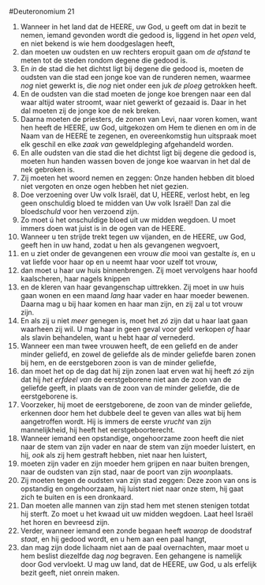 #Deuteronomium 21
1. Wanneer in het land dat de HEERE, uw God, u geeft om dat in bezit te nemen, iemand gevonden wordt die gedood is, liggend in het *open* veld, en niet bekend is wie hem doodgeslagen heeft,
2. dan moeten uw oudsten en uw rechters eropuit gaan om *de afstand* te meten tot de steden rondom degene die gedood is.
3. En *in* de stad die het dichtst ligt bij degene die gedood is, moeten de oudsten van die stad een jonge koe van de runderen nemen, waarmee *nog* niet gewerkt is, die *nog* niet onder een juk *de ploeg* getrokken heeft.
4. En de oudsten van die stad moeten de jonge koe brengen naar een dal waar altijd water stroomt, waar niet gewerkt of gezaaid is. Daar in het dal moeten zij de jonge koe de nek breken.
5. Daarna moeten de priesters, de zonen van Levi, naar voren komen, want hen heeft de HEERE, uw God, uitgekozen om Hem te dienen en om in de Naam van de HEERE te zegenen, en overeenkomstig hun uitspraak moet elk geschil en elke *zaak van* geweldpleging afgehandeld worden.
6. En alle oudsten van die stad die het dichtst ligt bij degene die gedood is, moeten hun handen wassen boven de jonge koe waarvan in het dal de nek gebroken is.
7. Zij moeten het woord nemen en zeggen: Onze handen hebben dit bloed niet vergoten en onze ogen hebben het niet gezien.
8. Doe verzoening over Uw volk Israël, dat U, HEERE, verlost hebt, en leg geen onschuldig bloed te midden van Uw volk Israël! Dan zal die bloed*schuld* voor hen verzoend zijn.
9. Zo moet ú het onschuldige bloed uit uw midden wegdoen. U moet immers doen wat juist is in de ogen van de HEERE.
10. Wanneer u ten strijde trekt tegen uw vijanden, en de HEERE, uw God, geeft hen in uw hand, zodat u hen als gevangenen wegvoert,
11. en u ziet onder de gevangenen een vrouw *die* mooi van gestalte *is*, en u vat liefde voor haar op en u neemt haar voor uzelf tot vrouw,
12. dan moet u haar uw huis binnenbrengen. Zij moet vervolgens haar hoofd kaalscheren, haar nagels knippen
13. en de kleren van haar gevangenschap uittrekken. Zij moet in uw huis gaan wonen en een maand *lang* haar vader en haar moeder bewenen. Daarna mag u bij haar komen en haar man zijn, en zij zal u tot vrouw zijn.
14. En als zij u niet *meer* genegen is, moet het *zó* zijn dat u haar laat gaan waarheen zij wil. U mag haar in geen geval voor geld verkopen *of* haar als slavin behandelen, want u hebt haar *al* vernederd.
15. Wanneer een man twee vrouwen heeft, de een geliefd en de ander minder geliefd, en zowel de geliefde als de minder geliefde baren zonen bij hem, en de eerstgeboren zoon is van de minder geliefde,
16. dan moet het op de dag dat hij zijn zonen laat erven wat hij heeft *zó* zijn dat hij *het erfdeel van* de eerstgeborene niet aan de zoon van de geliefde geeft, in plaats van de zoon van de minder geliefde, die de eerstgeborene is.
17. Voorzeker, hij moet de eerstgeborene, de zoon van de minder geliefde, erkennen door hem het dubbele deel te geven van alles wat bij hem aangetroffen wordt. Hij is immers de eerste *vrucht* van zijn mannelijkheid, hij heeft het eerstgeboorterecht.
18. Wanneer iemand een opstandige, ongehoorzame zoon heeft die niet naar de stem van zijn vader en naar de stem van zijn moeder luistert, en hij, *ook* als zij hem gestraft hebben, niet naar hen luistert,
19. moeten zijn vader en zijn moeder hem grijpen en naar buiten brengen, naar de oudsten van zijn stad, naar de poort van zijn *woon*plaats.
20. Zij moeten tegen de oudsten van zijn stad zeggen: Deze zoon van ons is opstandig en ongehoorzaam, hij luistert niet naar onze stem, hij gaat zich te buiten en is een dronkaard.
21. Dan moeten alle mannen van zijn stad hem met stenen stenigen totdat hij sterft. Zo moet u het kwaad uit uw midden wegdoen. Laat heel Israël het horen en bevreesd zijn.
22. Verder, wanneer iemand een zonde begaan heeft *waarop* de doodstraf *staat*, en hij gedood wordt, en u hem aan een paal hangt,
23. dan mag zijn dode lichaam niet aan de paal overnachten, maar moet u hem beslist diezelfde dag *nog* begraven. Een gehangene is namelijk door God vervloekt. U mag uw land, dat de HEERE, uw God, u als erfelijk bezit geeft, niet onrein maken.
